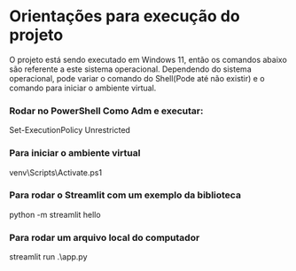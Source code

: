 # Orientações para execução do projeto
O projeto está sendo executado em Windows 11, então os comandos abaixo são referente a este sistema operacional. Dependendo do sistema operacional, pode variar o comando do Shell(Pode até não existir) e o comando para iniciar o ambiente virtual.

### Rodar no PowerShell Como Adm e executar:
Set-ExecutionPolicy Unrestricted

### Para iniciar o ambiente virtual
venv\Scripts\Activate.ps1

### Para rodar o Streamlit com um exemplo da biblioteca
python -m streamlit hello

### Para rodar um arquivo local do computador
streamlit run .\app.py

